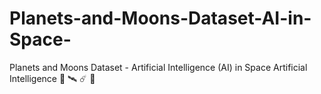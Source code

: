 # Planets-and-Moons-Dataset-AI-in-Space-
Planets and Moons Dataset - Artificial Intelligence (AI) in Space Artificial Intelligence 🌌 🛰 ☄ 🔭
